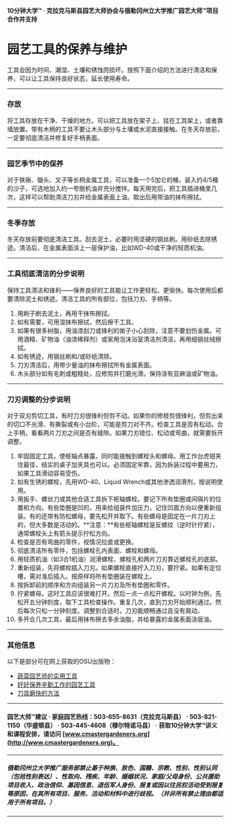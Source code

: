 #### 10分钟大学™ · 克拉克马斯县园艺大师协会与俄勒冈州立大学推广园艺大师™项目合作并支持

# 园艺工具的保养与维护

工具会因为时间、潮湿、土壤和锈蚀而损坏。按照下面介绍的方法进行清洁和保养，可以让工具保持良好状态，延长使用寿命。

---

### 存放

将工具存放在干净、干燥的地方。可以把工具放在架子上、挂在工具架上，或者靠墙放置。带有木柄的工具不要让木头部分与土壤或水泥直接接触。在冬天存放前，一定要彻底清洁并修复好手柄表面。

---

### 园艺季节中的保养

对于铁锹、锄头、叉子等长柄金属工具，可以准备一个5加仑的桶，装入约4/5桶的沙子，可选地加入约一夸脱机油并充分搅拌。每天用完后，把工具插进桶里几次，这样可以帮助清洁刀刃并给金属表面上油。取出后用带油的抹布擦拭。

---

### 冬季存放

冬天存放前要彻底清洁工具。刮去泥土，必要时用坚硬的钢丝刷。用砂纸去除锈迹。清洁后，在金属表面涂上一层保护油，比如WD-40或干净的轻质机油。

---

### 工具彻底清洁的分步说明

保持工具清洁和锋利——保养良好的工具能让工作更轻松、更愉快。每次使用后都要清除泥土和锈迹。清洁工具的所有部位，包括刀刃、手柄等。

1. 用刷子刷去泥土，再用干抹布擦拭。
2. 如有需要，可用湿抹布擦拭，然后擦干工具。
3. 如果有很多树脂，用油漆刮刀或锋利的凿子小心刮除，注意不要划伤金属。可用酒精、矿物油（油漆稀释剂）或家用泡沫浴室清洁剂清洁，再用细钢丝绒擦拭。
4. 如有锈迹，用钢丝刷和/或砂纸清除。
5. 刀刃清洁后，用带少量油的抹布擦拭所有金属表面。
6. 木头部分如有毛刺或粗糙处，应修剪并打磨光滑。保持涂有亚麻油或矿物油。

---

### 刀刃调整的分步说明

对于双刃剪切工具，有时刀刃很锋利但剪不动。如果你的修枝剪很锋利，但剪出来的切口不光滑、有撕裂或有小台阶，可能是剪刀对不齐。检查工具是否有松动。合上手柄，看看两片刀刃之间是否有缝隙。如果刀刃错位、松动或弯曲，就需要拆开调整。

1. 牢固固定工具，使枢轴点暴露，同时能接触到螺栓头和螺母。用工作台虎钳夹住最佳，结实的桌子加夹具也可以。必须固定牢靠，因为拆装过程中要用力，如果工具滑动容易受伤。
2. 如有生锈的螺栓，先用WD-40、Liquid Wrench或其他渗透润滑剂，按说明使用。
3. 用扳手、螺丝刀或其他合适工具拆下枢轴螺栓。要记下所有垫圈或间隔片的位置和方向。有些垫圈是凹的，用来给组装件加压力，记住凹面方向以便重新组装。有的还带有防松螺母，要先松开并取下。有些螺母是固定在一片刀刃上的，但大多数是活动的。**注意：**有些枢轴螺栓是反螺纹（逆时针拧紧），通常螺栓头上有箭头提示拧松方向。
4. 检查是否有弯曲的零件，视情况拉直或更换。
5. 彻底清洁所有零件，包括螺栓孔内表面、螺栓和螺母。
6. 用轻质机油（如3合1机油）润滑螺栓、螺栓孔和两片刀刃靠近螺栓孔的底部。
7. 重新组装，先将螺栓插入刀刃。如果螺栓直接拧入刀刃，要拧紧。如果有定位槽，需对准后插入。按原样将所有垫圈装在螺栓上。
8. 按拆卸前的顺序和方向组装另一片刀刃及所有垫圈和零件。
9. 拧紧螺母。这时工具应该很难打开。然后一点一点松开螺栓。以时钟为例，先松开五分钟刻度，取下工具检查操作。重复几次，直到刀刃开始顺利通过。然后每次只松一分钟刻度。调整到合适时，刀刃能顺畅通过且没有晃动。
10. 多开合几次工具，最后用抹布擦去多余油脂，并给暴露的金属表面涂层油。

---

### 其他信息

以下是部分可在网上获取的OSU出版物：

- [蔬菜园艺师的实用工具](http://extension.oregonstate.edu/gardening/practical-tools-vegetable-gardener)
- [好好保养辛勤工作的园艺工具](http://extension.oregonstate.edu/gardening/take-good-care-hard-working-garden-tools)
- [刀具磨快的方法](http://extension.oregonstate.edu/benton/sites/default/files/sharpgdn_insights2012.pdf)

---

#### 园艺大师™建议 · 家庭园艺热线：503-655-8631（克拉克马斯县） · 503-821-1150（华盛顿县） · 503-445-4608（穆尔特诺马县） · 获取10分钟大学™讲义和课程安排，请访问 [www.cmastergardeners.org](http://www.cmastergardeners.org)。

---

##### 俄勒冈州立大学推广服务部禁止基于种族、肤色、国籍、宗教、性别、性别认同（包括性别表达）、性取向、残疾、年龄、婚姻状况、家庭/父母身份、公共援助项目收入、政治信仰、基因信息、退伍军人身份、报复或因以往民权活动受到报复等原因，在其所有项目、服务、活动和材料中进行歧视。（并非所有禁止理由都适用于所有项目。）
---